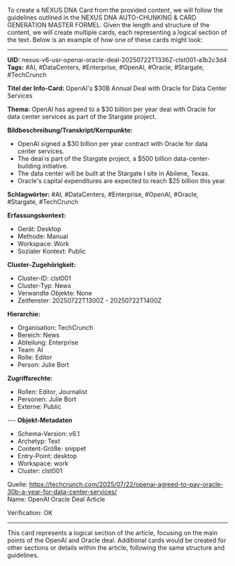 To create a NEXUS DNA Card from the provided content, we will follow the guidelines outlined in the NEXUS DNA AUTO-CHUNKING & CARD GENERATION MASTER FORMEL. Given the length and structure of the content, we will create multiple cards, each representing a logical section of the text. Below is an example of how one of these cards might look:

---

**UID:** nexus-v6-usr-openai-oracle-deal-20250722T1336Z-clst001-a1b2c3d4  
**Tags:** #AI, #DataCenters, #Enterprise, #OpenAI, #Oracle, #Stargate, #TechCrunch

**Titel der Info-Card:** OpenAI's $30B Annual Deal with Oracle for Data Center Services

**Thema:** OpenAI has agreed to a $30 billion per year deal with Oracle for data center services as part of the Stargate project.

**Bildbeschreibung/Transkript/Kernpunkte:**
- OpenAI signed a $30 billion per year contract with Oracle for data center services.
- The deal is part of the Stargate project, a $500 billion data-center-building initiative.
- The data center will be built at the Stargate I site in Abilene, Texas.
- Oracle's capital expenditures are expected to reach $25 billion this year.

**Schlagwörter:** #AI, #DataCenters, #Enterprise, #OpenAI, #Oracle, #Stargate, #TechCrunch



**Erfassungskontext:**
- Gerät: Desktop
- Methode: Manual
- Workspace: Work
- Sozialer Kontext: Public

**Cluster-Zugehörigkeit:**
- Cluster-ID: clst001
- Cluster-Typ: News
- Verwandte Objekte: None
- Zeitfenster: 20250722T1300Z - 20250722T1400Z

**Hierarchie:**
- Organisation: TechCrunch
- Bereich: News
- Abteilung: Enterprise
- Team: AI
- Rolle: Editor
- Person: Julie Bort

**Zugriffsrechte:**
- Rollen: Editor, Journalist
- Personen: Julie Bort
- Externe: Public

--- **Objekt-Metadaten**
- Schema-Version: v6.1
- Archetyp: Text
- Content-Größe: snippet
- Entry-Point: desktop
- Workspace: work
- Cluster: clst001

Quelle: https://techcrunch.com/2025/07/22/openai-agreed-to-pay-oracle-30b-a-year-for-data-center-services/  
Name: OpenAI Oracle Deal Article

Verification: OK

---

This card represents a logical section of the article, focusing on the main points of the OpenAI and Oracle deal. Additional cards would be created for other sections or details within the article, following the same structure and guidelines.